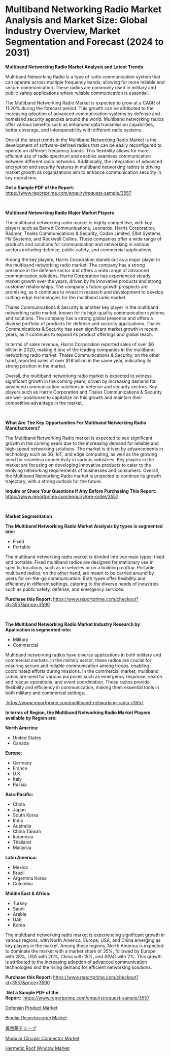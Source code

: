 <p><h1>Multiband Networking Radio Market Analysis and Market Size: Global Industry Overview, Market Segmentation and Forecast (2024 to 2031)</h1></p><p><strong>Multiband Networking Radio Market Analysis and Latest Trends</strong></p>
<p><p>Multiband Networking Radio is a type of radio communication system that can operate across multiple frequency bands, allowing for more reliable and secure communication. These radios are commonly used in military and public safety applications where reliable communication is essential.</p><p>The Multiband Networking Radio Market is expected to grow at a CAGR of 11.20% during the forecast period. This growth can be attributed to the increasing adoption of advanced communication systems by defense and homeland security agencies around the world. Multiband networking radios offer various benefits such as enhanced data transmission capabilities, better coverage, and interoperability with different radio systems.</p><p>One of the latest trends in the Multiband Networking Radio Market is the development of software-defined radios that can be easily reconfigured to operate on different frequency bands. This flexibility allows for more efficient use of radio spectrum and enables seamless communication between different radio networks. Additionally, the integration of advanced encryption and security features in multiband networking radios is driving market growth as organizations aim to enhance communication security in key operations.</p></p>
<p><strong>Get a Sample PDF of the Report:&nbsp;</strong> <a href="https://www.reportprime.com/enquiry/request-sample/3557">https://www.reportprime.com/enquiry/request-sample/3557</a></p>
<p>&nbsp;</p>
<p><strong>Multiband Networking Radio Major Market Players</strong></p>
<p><p>The multiband networking radio market is highly competitive, with key players such as Barrett Communications, Leonardo, Harris Corporation, Radmor, Thales Communications & Security, Codan Limited, Elbit Systems, Flir Systems, and Rockwell Collins. These companies offer a wide range of products and solutions for communication and networking in various sectors including defense, public safety, and commercial applications.</p><p>Among the key players, Harris Corporation stands out as a major player in the multiband networking radio market. The company has a strong presence in the defense sector and offers a wide range of advanced communication solutions. Harris Corporation has experienced steady market growth over the years, driven by its innovative products and strong customer relationships. The company's future growth prospects are promising, as it continues to invest in research and development to develop cutting-edge technologies for the multiband radio market.</p><p>Thales Communications & Security is another key player in the multiband networking radio market, known for its high-quality communication systems and solutions. The company has a strong global presence and offers a diverse portfolio of products for defense and security applications. Thales Communications & Security has seen significant market growth in recent years, as it continues to expand its product offerings and global reach.</p><p>In terms of sales revenue, Harris Corporation reported sales of over $6 billion in 2020, making it one of the leading companies in the multiband networking radio market. Thales Communications & Security, on the other hand, reported sales of over $18 billion in the same year, indicating its strong position in the market.</p><p>Overall, the multiband networking radio market is expected to witness significant growth in the coming years, driven by increasing demand for advanced communication solutions in defense and security sectors. Key players such as Harris Corporation and Thales Communications & Security are well-positioned to capitalize on this growth and maintain their competitive advantage in the market.</p></p>
<p>&nbsp;</p>
<p><strong>What Are The Key Opportunities For Multiband Networking Radio Manufacturers?</strong></p>
<p><p>The Multiband Networking Radio market is expected to see significant growth in the coming years due to the increasing demand for reliable and high-speed networking solutions. The market is driven by advancements in technology such as 5G, IoT, and edge computing, as well as the growing need for seamless connectivity in various industries. Key players in the market are focusing on developing innovative products to cater to the evolving networking requirements of businesses and consumers. Overall, the Multiband Networking Radio market is projected to continue its growth trajectory, with a strong outlook for the future.</p></p>
<p><strong>Inquire or Share Your Questions If Any Before Purchasing This Report:</strong> <a href="https://www.reportprime.com/enquiry/pre-order/3557">https://www.reportprime.com/enquiry/pre-order/3557</a></p>
<p>&nbsp;</p>
<p><strong>Market Segmentation</strong></p>
<p><strong>The Multiband Networking Radio Market Analysis by types is segmented into:</strong></p>
<p><ul><li>Fixed</li><li>Portable</li></ul></p>
<p><p>The multiband networking radio market is divided into two main types: fixed and portable. Fixed multiband radios are designed for stationary use in specific locations, such as in vehicles or on a building rooftop. Portable multiband radios, on the other hand, are meant to be carried around by users for on-the-go communication. Both types offer flexibility and efficiency in different settings, catering to the diverse needs of industries such as public safety, defense, and emergency services.</p></p>
<p><strong>Purchase this Report:&nbsp;</strong><a href="https://www.reportprime.com/checkout?id=3557&price=3590">https://www.reportprime.com/checkout?id=3557&price=3590</a></p>
<p>&nbsp;</p>
<p><strong>The Multiband Networking Radio Market Industry Research by Application is segmented into:</strong></p>
<p><ul><li>Military</li><li>Commercial</li></ul></p>
<p><p>Multiband networking radios have diverse applications in both military and commercial markets. In the military sector, these radios are crucial for ensuring secure and reliable communication among troops, enabling coordinated efforts during missions. In the commercial market, multiband radios are used for various purposes such as emergency response, search and rescue operations, and event coordination. These radios provide flexibility and efficiency in communication, making them essential tools in both military and commercial settings.</p></p>
<p><a href="https://www.reportprime.com/multiband-networking-radio-r3557">&nbsp;https://www.reportprime.com/multiband-networking-radio-r3557</a></p>
<p><strong>In terms of Region, the Multiband Networking Radio Market Players available by Region are:</strong></p>
<p>
    <p> <strong> North America: </strong>
        <ul>
            <li>United States</li>
            <li>Canada</li>
        </ul>
        </p> 
    <p> <strong> Europe: </strong>
        <ul>
            <li>Germany</li>
            <li>France</li>
            <li>U.K.</li>
            <li>Italy</li>
            <li>Russia</li>
        </ul>
        </p> 
    <p> <strong> Asia-Pacific: </strong>
        <ul>
            <li>China</li>
            <li>Japan</li>
            <li>South Korea</li>
            <li>India</li>
            <li>Australia</li>
            <li>China Taiwan</li>
            <li>Indonesia</li>
            <li>Thailand</li>
            <li>Malaysia</li>
        </ul>
        </p> 
    <p> <strong> Latin America: </strong>
        <ul>
            <li>Mexico</li>
            <li>Brazil</li>
            <li>Argentina Korea</li>
            <li>Colombia</li>
        </ul>
        </p> 
    <p> <strong> Middle East & Africa: </strong>
        <ul>
            <li>Turkey</li>
            <li>Saudi</li>
            <li>Arabia</li>
            <li>UAE</li>
            <li>Korea</li>
        </ul>
    </p>
    </p>
<p><p>The multiband networking radio market is experiencing significant growth in various regions, with North America, Europe, USA, and China emerging as key players in the market. Among these regions, North America is expected to dominate the market with a market share of 35%, followed by Europe with 28%, USA with 20%, China with 15%, and APAC with 2%. This growth is attributed to the increasing adoption of advanced communication technologies and the rising demand for efficient networking solutions.</p></p>
<p><strong>Purchase this Report: </strong><a href="https://www.reportprime.com/checkout?id=3557&price=3590">https://www.reportprime.com/checkout?id=3557&price=3590</a></p>
<p>&nbsp;<strong>Get a Sample PDF of the Report:&nbsp;&nbsp;</strong><a href="https://www.reportprime.com/enquiry/request-sample/3557">https://www.reportprime.com/enquiry/request-sample/3557</a></p>
<p><strong></strong></p>
<p><p><a href="https://www.linkedin.com/pulse/in-depth-analysis-global-defensin-product-market-scope-its-9lccc">Defensin Product Market</a></p><p><a href="https://issuu.com/reportprime-2/docs/bipolar-resectoscope-market-size-2030.pptx">Bipolar Resectoscope Market</a></p><p><a href="https://github.com/leigh4852023/Market-Research-Report-List-2/blob/main/516286334894.md">鼻空腸チューブ</a></p><p><a href="https://github.com/maesanjaya8/Market-Research-Report-List-1/blob/main/modular-circular-connector-market.md">Modular Circular Connector Market</a></p><p><a href="https://www.linkedin.com/pulse/global-hermetic-roof-window-market-analysis-trends-forecasts-ulqqe">Hermetic Roof Window Market</a></p></p>